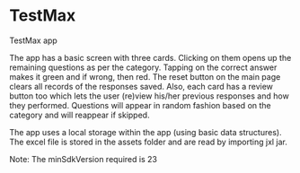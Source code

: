 # TestMax
TestMax app

The app has a basic screen with three cards. Clicking on them opens up the remaining questions as per the category. Tapping on the correct answer makes it green and if wrong, then red. The reset button on the main page clears all records of the responses saved. 
Also, each card has a review button too which lets the user (re)view his/her previous responses and how they performed. Questions will appear in random fashion based on the category and will reappear if skipped.

The app uses a local storage within the app (using basic data structures). 
The excel file is stored in the assets folder and are read by importing jxl jar.

Note: The minSdkVersion required is 23
